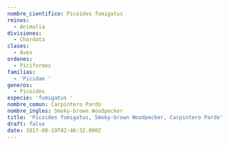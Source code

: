 ```yaml
---
nombre_cientifico: Picoides fumigatus
reinos:
  - Animalia
divisiones:
  - Chordata
clases:
  - Aves
ordenes:
  - Piciformes
familias:
  - 'Picidae '
generos:
  - Picoides
especie: 'fumigatus '
nombre_comun: Carpintero Pardo
nombre_ingles: Smoky-brown Woodpecker
title: 'Picoides fumigatus, Smoky-brown Woodpecker, Carpintero Pardo'
draft: false
date: 2017-08-19T02:46:32.000Z
---
```


